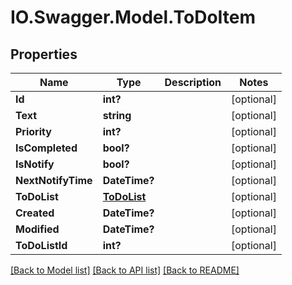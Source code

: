 # IO.Swagger.Model.ToDoItem
## Properties

Name | Type | Description | Notes
------------ | ------------- | ------------- | -------------
**Id** | **int?** |  | [optional] 
**Text** | **string** |  | [optional] 
**Priority** | **int?** |  | [optional] 
**IsCompleted** | **bool?** |  | [optional] 
**IsNotify** | **bool?** |  | [optional] 
**NextNotifyTime** | **DateTime?** |  | [optional] 
**ToDoList** | [**ToDoList**](ToDoList.md) |  | [optional] 
**Created** | **DateTime?** |  | [optional] 
**Modified** | **DateTime?** |  | [optional] 
**ToDoListId** | **int?** |  | [optional] 

[[Back to Model list]](../README.md#documentation-for-models) [[Back to API list]](../README.md#documentation-for-api-endpoints) [[Back to README]](../README.md)

